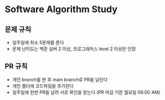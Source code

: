 # Software Algorithm Study


## 문제 규칙

- 일주일에 최소 5문제를 푼다
- 문제 난이도는 백준 실버 2 이상, 프로그래머스 level 2 이상만 인정


## PR 규칙
- 개인 branch를 판 후 main branch로 PR을 날린다
- 개인 폴더에 코드파일을 추가한다
- 일주일에 한번 PR을 날려 서로 확인을 받는다 (PR 마감 기한 월요일 06:00 AM)